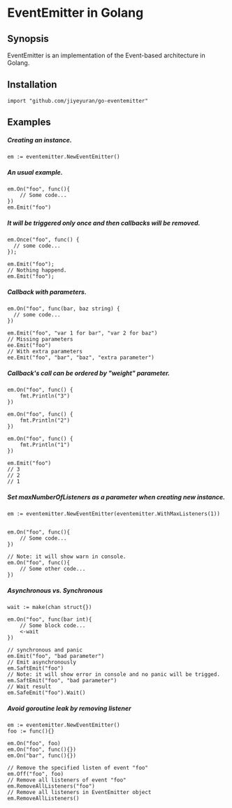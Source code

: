 # EventEmitter in Golang

## Synopsis

EventEmitter is an implementation of the Event-based architecture in Golang.

## Installation
```golang
import "github.com/jiyeyuran/go-eventemitter"
```

## Examples

##### Creating an instance.
```
em := eventemitter.NewEventEmitter()
```

##### An usual example.
```golang
em.On("foo", func(){
    // Some code...
})
em.Emit("foo")
```

##### It will be triggered only once and then callbacks will be removed.
```golang
em.Once("foo", func() {
  // some code...
});

em.Emit("foo");
// Nothing happend.
em.Emit("foo");
```

##### Callback with parameters.
```golang
em.On("foo", func(bar, baz string) {
  // some code...
})

em.Emit("foo", "var 1 for bar", "var 2 for baz")
// Missing parameters
ee.Emit("foo")
// With extra parameters
ee.Emit("foo", "bar", "baz", "extra parameter")
```

##### Callback's call can be ordered by "weight" parameter.
```golang
em.On("foo", func() {
    fmt.Println("3")
})

em.On("foo", func() {
    fmt.Println("2")
})

em.On("foo", func() {
    fmt.Println("1")
})

em.Emit("foo")
// 3
// 2
// 1
```

##### Set maxNumberOfListeners as a parameter when creating new instance.
```golang
em := eventemitter.NewEventEmitter(eventemitter.WithMaxListeners(1))


em.On("foo", func(){
    // Some code...
})

// Note: it will show warn in console.
em.On("foo", func(){
    // Some other code...
})
```

##### Asynchronous vs. Synchronous
```golang
wait := make(chan struct{})

em.On("foo", func(bar int){
    // Some block code...
    <-wait
})

// synchronous and panic
em.Emit("foo", "bad parameter")
// Emit asynchronously
em.SaftEmit("foo")
// Note: it will show error in console and no panic will be trigged.
em.SaftEmit("foo", "bad parameter")
// Wait result
em.SafeEmit("foo").Wait()
```
##### Avoid goroutine leak by removing listener
```golang
em := eventemitter.NewEventEmitter()
foo := func(){}

em.On("foo", foo)
em.On("foo", func(){})
em.On("bar", func(){})

// Remove the specified listen of event "foo"
em.Off("foo", foo)
// Remove all listeners of event "foo"
em.RemoveAllListeners("foo")
// Remove all listeners in EventEmitter object
em.RemoveAllListeners()
```